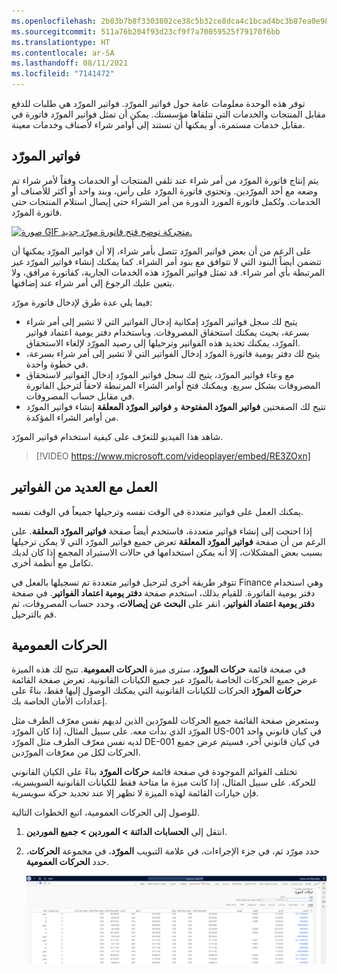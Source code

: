 ```yaml
---
ms.openlocfilehash: 2b03b7b8f3303802ce38c5b32ce8dca4c1bcad4bc3b87ea0e98caed57ab3811b
ms.sourcegitcommit: 511a76b204f93d23cf9f7a70059525f79170f6bb
ms.translationtype: HT
ms.contentlocale: ar-SA
ms.lasthandoff: 08/11/2021
ms.locfileid: "7141472"
---
```

توفر هذه الوحدة معلومات عامة حول فواتير المورّد. فواتير المورّد هي طلبات للدفع مقابل المنتجات والخدمات التي تتلقاها مؤسستك. يمكن أن تمثل فواتير المورّد فاتورة في مقابل خدمات مستمرة، أو يمكنها أن تستند إلى أوامر شراء لأصناف وخدمات معينة.

## <a name="vendor-invoices"></a>فواتير المورّد 

يتم إنتاج فاتورة المورّد من أمر شراء عند تلقي المنتجات أو الخدمات وفقاً لأمر شراء تم وضعه مع أحد المورّدين. وتحتوي فاتورة المورّد على رأس، وبند واحد أو أكثر للأصناف أو الخدمات. وتُكمل فاتورة المورد الدورة من أمر الشراء حتى إيصال استلام المنتجات حتى فاتورة المورّد.

[![صورة GIF متحركة توضح فتح فاتورة مورّد جديد.](../media/invoice-entry.gif)](../media/invoice-entry.gif#lightbox)


على الرغم من أن بعض فواتير المورّد تتصل بأمر شراء، إلا أن فواتير المورّد يمكنها أن تتضمن أيضاً البنود التي لا تتوافق مع بنود أمر الشراء. كما يمكنك إنشاء فواتير المورّد غير المرتبطة بأي أمر شراء. قد تمثل فواتير المورّد هذه الخدمات الجارية، كفاتورة مرافق، ولا يتعين عليك الرجوع إلى أمر شراء عند إضافتها.

فيما يلي عدة طرق لإدخال فاتورة مورّد:

- يتيح لك سجل فواتير المورّد إمكانية إدخال الفواتير التي لا تشير إلى أمر شراء بسرعة، بحيث يمكنك استحقاق المصروفات. وباستخدام دفتر يومية اعتماد فواتير المورّد، يمكنك تحديد هذه الفواتير وترحيلها إلى رصيد المورّد لإلغاء الاستحقاق.
- يتيح لك دفتر يومية فاتورة المورّد إدخال الفواتير التي لا تشير إلى أمر شراء بسرعة، في خطوة واحدة.
- مع وعاء فواتير المورّد، يتيح لك سجل فواتير المورّد إدخال الفواتير لاستحقاق المصروفات بشكل سريع. ويمكنك فتح أوامر الشراء المرتبطة لاحقاً لترحيل الفاتورة في مقابل حساب المصروفات.
- تتيح لك الصفحتين **فواتير المورّد المفتوحة** و **فواتير المورّد المعلقة** إنشاء فواتير المورّد من أوامر الشراء المؤكدة.

شاهد هذا الفيديو للتعرّف على كيفية استخدام فواتير المورّد.

 > [!VIDEO https://www.microsoft.com/videoplayer/embed/RE3ZOxn]

## <a name="working-with-multiple-invoices"></a>العمل مع العديد من الفواتير 

يمكنك العمل على فواتير متعددة في الوقت نفسه وترحيلها جميعاً في الوقت نفسه. 

إذا احتجت إلى إنشاء فواتير متعددة، فاستخدم أيضاً صفحة **فواتير المورّد المعلقة**. على الرغم من أن صفحة **فواتير المورّد المعلقة** تعرض جميع فواتير المورّد التي لا يمكن ترحيلها بسبب بعض المشكلات، إلا أنه يمكن استخدامها في حالات الاستيراد المجمع إذا كان لديك تكامل مع أنظمة أخرى.

تتوفر طريقة أخرى لترحيل فواتير متعددة تم تسجيلها بالفعل في Finance وهي استخدام دفتر يومية الفاتورة. للقيام بذلك، استخدم صفحة **دفتر يومية اعتماد الفواتير**. في صفحة **دفتر يومية اعتماد الفواتير**، انقر على **البحث عن إيصالات**، وحدد حساب المصروفات، ثم قم بالترحيل.

## <a name="global-transactions"></a>الحركات العمومية 

في صفحة قائمة **حركات المورّد**، سترى ميزة **الحركات العمومية**. تتيح لك هذه الميزة عرض جميع الحركات الخاصة بالمورّد عبر جميع الكيانات القانونية. تعرض صفحة القائمة **حركات المورّد** الحركات للكيانات القانونية التي يمكنك الوصول إليها فقط، بناءً على إعدادات الأمان الخاصة بك.

وستعرض صفحة القائمة جميع الحركات للمورّدين الذين لديهم نفس معرّف الطرف مثل المورّد الذي بدأت معه. على سبيل المثال، إذا كان المورّد US-001 في كيان قانوني واحد لديه نفس معرّف الطرف مثل المورّد DE-001 في كيان قانوني آخر، فسيتم عرض جميع الحركات لكل من معرّفات المورّدين.

تختلف القوائم الموجودة في صفحة قائمة **حركات المورّد** بناءً على الكيان القانوني للحركة. على سبيل المثال، إذا كانت ميزة ما متاحة فقط للكيانات القانونية السويسرية، فإن خيارات القائمة لهذه الميزة لا تظهر إلا عند تحديد حركة سويسرية.

للوصول إلى الحركات العمومية، اتبع الخطوات التالية.

1. انتقل إلى **الحسابات الدائنة > الموردين > جميع الموردين**.
2. حدد مورّد ثم، في جزء الإجراءات، في علامة التبويب **المورّد**، في مجموعة **الحركات**، حدد **الحركات العمومية**.

    [![لقطة شاشة للحركات العمومية في مجموعة الحركات.](../media/global-1.png)](../media/global-1.png#lightbox)


